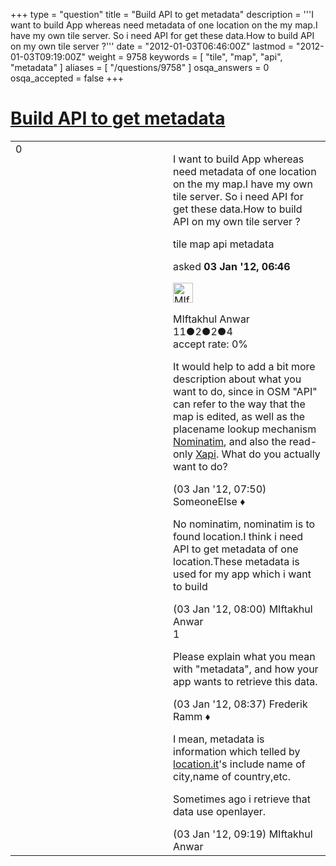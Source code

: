 +++
type = "question"
title = "Build API to get metadata"
description = '''I want to build App whereas need metadata of one location on the my map.I have my own tile server. So i need API for get these data.How to build API on my own tile server ?'''
date = "2012-01-03T06:46:00Z"
lastmod = "2012-01-03T09:19:00Z"
weight = 9758
keywords = [ "tile", "map", "api", "metadata" ]
aliases = [ "/questions/9758" ]
osqa_answers = 0
osqa_accepted = false
+++

<div class="headNormal">

# [Build API to get metadata](/questions/9758/build-api-to-get-metadata)

</div>

<div id="main-body">

<div id="askform">

<table id="question-table" style="width:100%;">
<colgroup>
<col style="width: 50%" />
<col style="width: 50%" />
</colgroup>
<tbody>
<tr>
<td style="width: 30px; vertical-align: top"><div class="vote-buttons">
<span id="post-9758-upvote" class="ajax-command post-vote up" rel="nofollow" title="I like this post (click again to cancel)"> </span>
<div id="post-9758-score" class="post-score" title="current number of votes">
0
</div>
<span id="post-9758-downvote" class="ajax-command post-vote down" rel="nofollow" title="I dont like this post (click again to cancel)"> </span> <span id="favorite-mark" class="ajax-command favorite-mark" rel="nofollow" title="mark/unmark this question as favorite (click again to cancel)"> </span>
<div id="favorite-count" class="favorite-count">
&#10;</div>
</div></td>
<td><div id="item-right">
<div class="question-body">
<p>I want to build App whereas need metadata of one location on the my map.I have my own tile server. So i need API for get these data.How to build API on my own tile server ?</p>
</div>
<div id="question-tags" class="tags-container tags">
<span class="post-tag tag-link-tile" rel="tag" title="see questions tagged &#39;tile&#39;">tile</span> <span class="post-tag tag-link-map" rel="tag" title="see questions tagged &#39;map&#39;">map</span> <span class="post-tag tag-link-api" rel="tag" title="see questions tagged &#39;api&#39;">api</span> <span class="post-tag tag-link-metadata" rel="tag" title="see questions tagged &#39;metadata&#39;">metadata</span>
</div>
<div id="question-controls" class="post-controls">
&#10;</div>
<div class="post-update-info-container">
<div class="post-update-info post-update-info-user">
<p>asked <strong>03 Jan '12, 06:46</strong></p>
<img src="https://secure.gravatar.com/avatar/3b1d427556c3521f0b264e23ede364fd?s=32&amp;d=identicon&amp;r=g" class="gravatar" width="32" height="32" alt="MIftakhul%20Anwar&#39;s gravatar image" />
<p><span>MIftakhul Anwar</span><br />
<span class="score" title="11 reputation points">11</span><span title="2 badges"><span class="badge1">●</span><span class="badgecount">2</span></span><span title="2 badges"><span class="silver">●</span><span class="badgecount">2</span></span><span title="4 badges"><span class="bronze">●</span><span class="badgecount">4</span></span><br />
<span class="accept_rate" title="Rate of the user&#39;s accepted answers">accept rate:</span> <span title="MIftakhul Anwar has no accepted answers">0%</span></p>
</div>
</div>
<div id="comments-container-9758" class="comments-container">
<span id="9760"></span>
<div id="comment-9760" class="comment">
<div id="post-9760-score" class="comment-score">
&#10;</div>
<div class="comment-text">
<p>It would help to add a bit more description about what you want to do, since in OSM "API" can refer to the way that the map is edited, as well as the placename lookup mechanism <a href="https://wiki.openstreetmap.org/wiki/Nominatim">Nominatim</a>, and also the read-only <a href="https://wiki.openstreetmap.org/Xapi">Xapi</a>. What do you actually want to do?</p>
</div>
<div id="comment-9760-info" class="comment-info">
<span class="comment-age">(03 Jan '12, 07:50)</span> <span class="comment-user userinfo">SomeoneElse ♦</span>
</div>
</div>
<span id="9761"></span>
<div id="comment-9761" class="comment">
<div id="post-9761-score" class="comment-score">
&#10;</div>
<div class="comment-text">
<p>No nominatim, nominatim is to found location.I think i need API to get metadata of one location.These metadata is used for my app which i want to build</p>
</div>
<div id="comment-9761-info" class="comment-info">
<span class="comment-age">(03 Jan '12, 08:00)</span> <span class="comment-user userinfo">MIftakhul Anwar</span>
</div>
</div>
<span id="9763"></span>
<div id="comment-9763" class="comment">
<div id="post-9763-score" class="comment-score">
1
</div>
<div class="comment-text">
<p>Please explain what you mean with "metadata", and how your app wants to retrieve this data.</p>
</div>
<div id="comment-9763-info" class="comment-info">
<span class="comment-age">(03 Jan '12, 08:37)</span> <span class="comment-user userinfo">Frederik Ramm ♦</span>
</div>
</div>
<span id="9765"></span>
<div id="comment-9765" class="comment">
<div id="post-9765-score" class="comment-score">
&#10;</div>
<div class="comment-text">
<p>I mean, metadata is information which telled by <a href="http://location.it">location.it</a>'s include name of city,name of country,etc.</p>
<p>Sometimes ago i retrieve that data use openlayer.</p>
</div>
<div id="comment-9765-info" class="comment-info">
<span class="comment-age">(03 Jan '12, 09:19)</span> <span class="comment-user userinfo">MIftakhul Anwar</span>
</div>
</div>
</div>
<div id="comment-tools-9758" class="comment-tools">
&#10;</div>
<div class="clear">
&#10;</div>
<div id="comment-9758-form-container" class="comment-form-container">
&#10;</div>
<div class="clear">
&#10;</div>
</div></td>
</tr>
</tbody>
</table>

</div>

</div>

